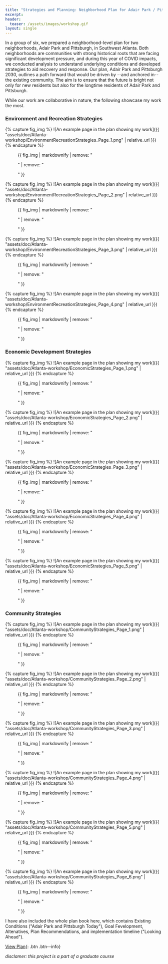 ```yaml
---
title: "Strategies and Planning: Neighborhood Plan for Adair Park / Pittsburgh, Atlanta"
excerpt: 
header:
  teaser: /assets/images/workshop.gif
layout: single
---
```


In a group of six, we prepared a neighborhood-level plan for two neighborhoods, Adair Park and Pittsburgh, in Southwest Atlanta. Both neighborhoods are communities with strong historical roots that are facing significant development pressure, and during this year of COVID impacts, we conducted analysis to understand underlying conditions and developed strategies to aid recovery and response. Our plan, Adair Park and Pittsburgh 2030, outlines a path forward that would be driven by --and anchored in-- the existing community. The aim is to ensure that the future is bright not only for new residents but also for the longtime residents of Adair Park and Pittsburgh.

While our work are collaborative in nature, the following showcase my work the most.
### Environment and Recreation Strategies
{% capture fig_img %}
![An example page in the plan showing my work]({{ "assets/doc/Atlanta-workshop/EnvironmentRecreationStrategies_Page_1.png" | relative_url }})
{% endcapture %}
<figure>
  {{ fig_img | markdownify | remove: "<p>" | remove: "</p>" }}
</figure>

{% capture fig_img %}
![An example page in the plan showing my work]({{ "assets/doc/Atlanta-workshop/EnvironmentRecreationStrategies_Page_2.png" | relative_url }})
{% endcapture %}
<figure>
  {{ fig_img | markdownify | remove: "<p>" | remove: "</p>" }}
</figure>

{% capture fig_img %}
![An example page in the plan showing my work]({{ "assets/doc/Atlanta-workshop/EnvironmentRecreationStrategies_Page_3.png" | relative_url }})
{% endcapture %}
<figure>
  {{ fig_img | markdownify | remove: "<p>" | remove: "</p>" }}
</figure>

{% capture fig_img %}
![An example page in the plan showing my work]({{ "assets/doc/Atlanta-workshop/EnvironmentRecreationStrategies_Page_4.png" | relative_url }})
{% endcapture %}
<figure>
  {{ fig_img | markdownify | remove: "<p>" | remove: "</p>" }}
</figure>

### Economic Development Strategies
{% capture fig_img %}
![An example page in the plan showing my work]({{ "assets/doc/Atlanta-workshop/EconomicStrategies_Page_1.png" | relative_url }})
{% endcapture %}
<figure>
  {{ fig_img | markdownify | remove: "<p>" | remove: "</p>" }}
</figure>

{% capture fig_img %}
![An example page in the plan showing my work]({{ "assets/doc/Atlanta-workshop/EconomicStrategies_Page_2.png" | relative_url }})
{% endcapture %}
<figure>
  {{ fig_img | markdownify | remove: "<p>" | remove: "</p>" }}
</figure>

{% capture fig_img %}
![An example page in the plan showing my work]({{ "assets/doc/Atlanta-workshop/EconomicStrategies_Page_3.png" | relative_url }})
{% endcapture %}
<figure>
  {{ fig_img | markdownify | remove: "<p>" | remove: "</p>" }}
</figure>

{% capture fig_img %}
![An example page in the plan showing my work]({{ "assets/doc/Atlanta-workshop/EconomicStrategies_Page_4.png" | relative_url }})
{% endcapture %}
<figure>
  {{ fig_img | markdownify | remove: "<p>" | remove: "</p>" }}
</figure>

{% capture fig_img %}
![An example page in the plan showing my work]({{ "assets/doc/Atlanta-workshop/EconomicStrategies_Page_5.png" | relative_url }})
{% endcapture %}
<figure>
  {{ fig_img | markdownify | remove: "<p>" | remove: "</p>" }}
</figure>

### Community Strategies
{% capture fig_img %}
![An example page in the plan showing my work]({{ "assets/doc/Atlanta-workshop/CommunityStrategies_Page_1.png" | relative_url }})
{% endcapture %}
<figure>
  {{ fig_img | markdownify | remove: "<p>" | remove: "</p>" }}
</figure>

{% capture fig_img %}
![An example page in the plan showing my work]({{ "assets/doc/Atlanta-workshop/CommunityStrategies_Page_2.png" | relative_url }})
{% endcapture %}
<figure>
  {{ fig_img | markdownify | remove: "<p>" | remove: "</p>" }}
</figure>

{% capture fig_img %}
![An example page in the plan showing my work]({{ "assets/doc/Atlanta-workshop/CommunityStrategies_Page_3.png" | relative_url }})
{% endcapture %}
<figure>
  {{ fig_img | markdownify | remove: "<p>" | remove: "</p>" }}
</figure>

{% capture fig_img %}
![An example page in the plan showing my work]({{ "assets/doc/Atlanta-workshop/CommunityStrategies_Page_4.png" | relative_url }})
{% endcapture %}
<figure>
  {{ fig_img | markdownify | remove: "<p>" | remove: "</p>" }}
</figure>

{% capture fig_img %}
![An example page in the plan showing my work]({{ "assets/doc/Atlanta-workshop/CommunityStrategies_Page_5.png" | relative_url }})
{% endcapture %}
<figure>
  {{ fig_img | markdownify | remove: "<p>" | remove: "</p>" }}
</figure>

{% capture fig_img %}
![An example page in the plan showing my work]({{ "assets/doc/Atlanta-workshop/CommunityStrategies_Page_6.png" | relative_url }})
{% endcapture %}
<figure>
  {{ fig_img | markdownify | remove: "<p>" | remove: "</p>" }}
</figure>


I have also included the whole plan book here, which contains Existing Conditions ("Adair Park and Pittsburgh Today"), Goal Fevelopment, Altenatives, Plan Recommendations, and implementation timeline ("Looking Ahead").

[View Plan](https://github.com/gillianzhaoxz/web/blob/master/assets/doc/workshopAtlanta_planBook.pdf){: .btn .btn--info}

_disclamer: this project is a part of a graduate course_
